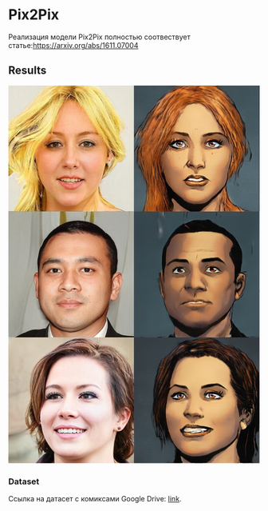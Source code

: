 # Pix2Pix
Реализация модели Pix2Pix полностью соотвествует статье:https://arxiv.org/abs/1611.07004


## Results

![](results/results_comics.jpg) 


### Dataset
Ссылка на датасет с комиксами Google Drive: [link](https://drive.google.com/file/d/1783mfpXRm0A1EBUy0oMQ_j9elrhXZs5z/view?usp=sharing).

